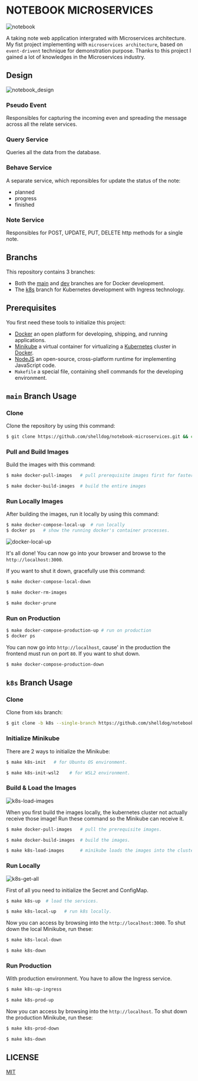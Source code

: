 # NOTEBOOK MICROSERVICES

![notebook](./images/notebook.png)

A taking note web application intergrated with Microservices architecture. My fist project implementing with `microservices architecture`, based on `event-drivent` technique for demonstration purpose. 
Thanks to this project I gained a lot of knowledges in the Microservices industry.

## Design

![notebook_design](./images/notebook_microservices.png)

### Pseudo Event
Responsibles for capturing the incoming even and spreading the message across all the relate services.

### Query Service
Queries all the data from the database.

### Behave Service
A separate service, which reponsibles for update the status of the note:
- planned
- progress
- finished

### Note Service
Responsibles for POST, UPDATE, PUT, DELETE http methods for a single note.

## Branchs
This repository contains 3 branches:
- Both the [main]() and [dev]() branches are for Docker development.
- The [k8s]() branch for Kubernetes development with Ingress technology.

## Prerequisites
You first need these tools to initialize this project:
- [Docker](https://docs.docker.com/engine/install/ubuntu/) an open platform for developing, shipping, and running applications.
- [Minikube](https://minikube.sigs.k8s.io/docs/start/) a virtual container for virtualizing a [Kubernetes](https://kubernetes.io/) cluster in [Docker](https://docs.docker.com/).
- [NodeJS](https://nodejs.org/en/) an open-source, cross-platform runtime for implementing JavaScript code.
- `Makefile` a special file, containing shell commands for the developing environment.

## `main` Branch Usage

### Clone
Clone the repository by using this command:
```bash
$ git clone https://github.com/shelldog/notebook-microservices.git && cd notebook-microservices
```

### Pull and Build Images
Build the images with this command:
```bash
$ make docker-pull-images   # pull prerequisite images first for faster & better usage

$ make docker-build-images  # build the entire images
```

### Run Locally Images
After building the images, run it locally by using this command:
```bash
$ make docker-compose-local-up  # run locally
$ docker ps   # show the running docker's container processes.
```

![docker-local-up](./images/docker-local-up.png)

It's all done! You can now go into your browser and browse to the `http://localhost:3000`.

If you want to shut it down, gracefully use this command:
```bash
$ make docker-compose-local-down

$ make docker-rm-images

$ make docker-prune
```

### Run on Production
```bash
$ make docker-compose-production-up # run on production
$ docker ps
```
You can now go into `http://localhost`, cause' in the production the frontend must run on port `80`. If you want to shut down.
```bash
$ make docker-compose-production-down
```

## `k8s` Branch Usage

### Clone
Clone from `k8s` branch:
```bash
$ git clone -b k8s --single-branch https://github.com/shelldog/notebook-microservices.git && cd notebook-microservices
```

### Initialize Minikube
There are 2 ways to initialize the Minikube:
```bash
$ make k8s-init   # for Ubuntu OS environment.

$ make k8s-init-wsl2    # for WSL2 environment.
```

### Build & Load the Images

![k8s-load-images](./images/k8s-load-images.png)

When you first build the images locally, the kubernetes cluster not actually receive those image! Run these command so the Minikube can receive it.
```bash
$ make docker-pull-images   # pull the prerequisite images.

$ make docker-build-images  # build the images.

$ make k8s-load-images      # minikube loads the images into the cluster.
```

### Run Locally

![k8s-get-all](./images/k8s-get-all.png)

First of all you need to initialize the Secret and ConfigMap.
```bash
$ make k8s-up  # load the services.

$ make k8s-local-up   # run k8s locally.
```
Now you can access by browsing into the `http://localhost:3000`. To shut down the local Minikube, run these:
```bash
$ make k8s-local-down

$ make k8s-down
```


### Run Production
With production environment. You have to allow the Ingress service.
```bash
$ make k8s-up-ingress

$ make k8s-prod-up
```

Now you can access by browsing into the `http://localhost`. To shut down the production Minikube, run these:
```bash
$ make k8s-prod-down

$ make k8s-down
```

## LICENSE
[MIT](LICENSE)
